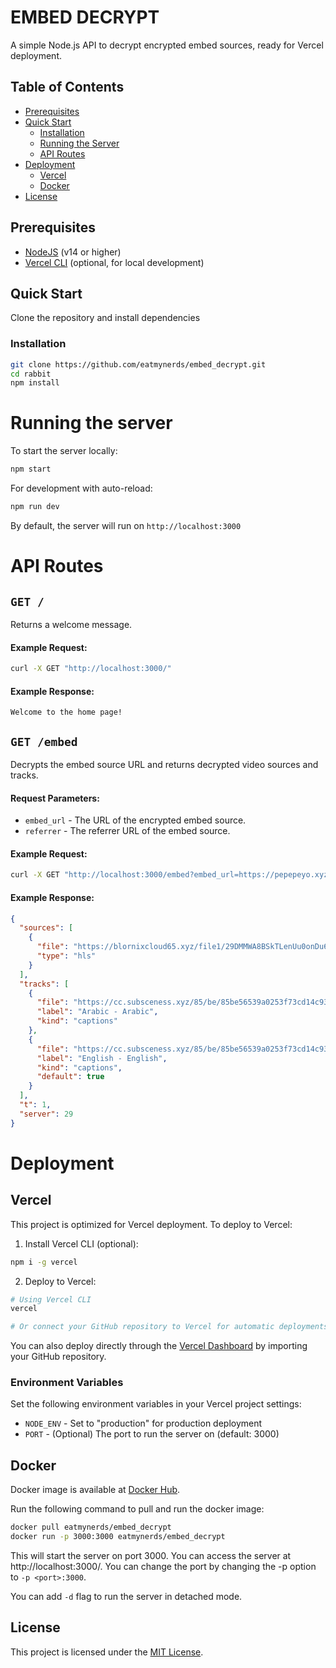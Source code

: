 # EMBED DECRYPT

A simple Node.js API to decrypt encrypted embed sources, ready for Vercel deployment.

<h2> Table of Contents </h2>

- [Prerequisites](#prerequisites)
- [Quick Start](#quick-start)
    - [Installation](#installation)
    - [Running the Server](#running-the-server)
    - [API Routes](#api-routes)
- [Deployment](#deployment)
    - [Vercel](#vercel)
    - [Docker](#docker)
- [License](#license)


## Prerequisites
- [NodeJS](https://nodejs.org) (v14 or higher)
- [Vercel CLI](https://vercel.com/cli) (optional, for local development)

## Quick Start

Clone the repository and install dependencies

### Installation
```bash
git clone https://github.com/eatmynerds/embed_decrypt.git
cd rabbit
npm install
```

# Running the server
To start the server locally:
```bash
npm start
```

For development with auto-reload:
```bash
npm run dev
```

By default, the server will run on
`http://localhost:3000`

# API Routes

## `GET /` 
Returns a welcome message.

#### Example Request:
```bash
curl -X GET "http://localhost:3000/"
```

#### Example Response:
```
Welcome to the home page!
```

## `GET /embed`
Decrypts the embed source URL and returns decrypted video sources and tracks.

#### Request Parameters:
- `embed_url` - The URL of the encrypted embed source.
- `referrer` - The referrer URL of the embed source.

#### Example Request:
```bash
curl -X GET "http://localhost:3000/embed?embed_url=https://pepepeyo.xyz/v2/embed-4/DcwrA8YHCpgF?z=&referrer=https://flixhq.to"
```

#### Example Response:
```json
{
  "sources": [
    {
      "file": "https://blornixcloud65.xyz/file1/29DMMWA8BSkTLenUu0onDu6c0Eb7JW2FOBTaVx~WSD7sirwxQfizCqyTnjjFXkKnE8T1xTYMKaXpENSYoRu2K6JXM2DCwJJNl4Y+iRMDtaERJJm3MoGfvnSSfC6lKjsuQYsbmBfsNNfTfunxkZP1ikcoVNVdbEEQxVjddYdcJlU=/NzIw/aW5kZXgubTN1OA==.m3u8",
      "type": "hls"
    }
  ],
  "tracks": [
    {
      "file": "https://cc.subsceness.xyz/85/be/85be56539a0253f73cd14c9315132252/ara-6.vtt",
      "label": "Arabic - Arabic",
      "kind": "captions"
    },
    {
      "file": "https://cc.subsceness.xyz/85/be/85be56539a0253f73cd14c9315132252/eng-2.vtt",
      "label": "English - English",
      "kind": "captions",
      "default": true
    }
  ],
  "t": 1,
  "server": 29
}
```

# Deployment

## Vercel
This project is optimized for Vercel deployment. To deploy to Vercel:

1. Install Vercel CLI (optional):
```bash
npm i -g vercel
```

2. Deploy to Vercel:
```bash
# Using Vercel CLI
vercel

# Or connect your GitHub repository to Vercel for automatic deployments
```

You can also deploy directly through the [Vercel Dashboard](https://vercel.com/new) by importing your GitHub repository.

### Environment Variables
Set the following environment variables in your Vercel project settings:

- `NODE_ENV` - Set to "production" for production deployment
- `PORT` - (Optional) The port to run the server on (default: 3000)

## Docker 
Docker image is available at [Docker Hub](https://hub.docker.com/r/eatmynerds/embed_decrypt).

Run the following command to pull and run the docker image:

```bash
docker pull eatmynerds/embed_decrypt
docker run -p 3000:3000 eatmynerds/embed_decrypt
```
This will start the server on port 3000. You can access the server at http://localhost:3000/. You can change the port by changing the -p option to `-p <port>:3000`.

You can add `-d` flag to run the server in detached mode.

## License
This project is licensed under the [MIT License](./LICENSE).
